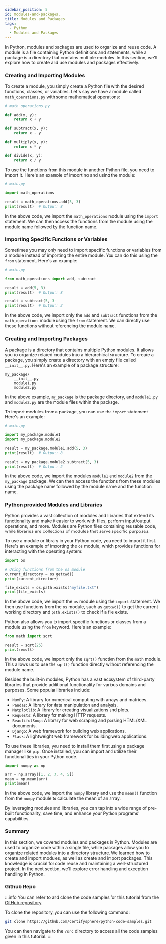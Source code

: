 ```yaml
---
sidebar_position: 5
id: modules-and-packages.
title: Modules and Packages
tags:
  - Python
  - Modules and Packages
---
```


In Python, modules and packages are used to organize and reuse code. A module is a file containing Python definitions and statements, while a package is a directory that contains multiple modules. In this section, we'll explore how to create and use modules and packages effectively.

### Creating and Importing Modules

To create a module, you simply create a Python file with the desired functions, classes, or variables. Let's say we have a module called `math_operations.py` with some mathematical operations:

```python
# math_operations.py

def add(x, y):
    return x + y

def subtract(x, y):
    return x - y

def multiply(x, y):
    return x * y

def divide(x, y):
    return x / y
```

To use the functions from this module in another Python file, you need to import it. Here's an example of importing and using the module:

```python
# main.py

import math_operations

result = math_operations.add(5, 3)
print(result)  # Output: 8
```

In the above code, we import the `math_operations` module using the `import` statement. We can then access the functions from the module using the module name followed by the function name.

### Importing Specific Functions or Variables

Sometimes you may only need to import specific functions or variables from a module instead of importing the entire module. You can do this using the `from` statement. Here's an example:

```python
# main.py

from math_operations import add, subtract

result = add(5, 3)
print(result)  # Output: 8

result = subtract(5, 3)
print(result)  # Output: 2
```

In the above code, we import only the `add` and `subtract` functions from the `math_operations` module using the `from` statement. We can directly use these functions without referencing the module name.

### Creating and Importing Packages

A package is a directory that contains multiple Python modules. It allows you to organize related modules into a hierarchical structure. To create a package, you simply create a directory with an empty file called `__init__.py`. Here's an example of a package structure:

```
my_package/
    __init__.py
    module1.py
    module2.py
```

In the above example, `my_package` is the package directory, and `module1.py` and `module2.py` are the module files within the package.

To import modules from a package, you can use the `import` statement. Here's an example:

```python
# main.py

import my_package.module1
import my_package.module2

result = my_package.module1.add(5, 3)
print(result)  # Output: 8

result = my_package.module2.subtract(5, 3)
print(result)  # Output: 2
```

In the above code, we import the modules `module1` and `module2` from the `my_package` package. We can then access the functions from these modules using the package name followed by the module name and the function name.

### Python provided Modules and Libraries

Python provides a vast collection of modules and libraries that extend its functionality and make it easier to work with files, perform input/output operations, and more. Modules are Python files containing reusable code, while libraries are collections of modules that serve specific purposes.

To use a module or library in your Python code, you need to import it first. Here's an example of importing the `os` module, which provides functions for interacting with the operating system:

```python
import os

# Using functions from the os module
current_directory = os.getcwd()
print(current_directory)

file_exists = os.path.exists("myfile.txt")
print(file_exists)
```

In the above code, we import the `os` module using the `import` statement. We then use functions from the `os` module, such as `getcwd()` to get the current working directory and `path.exists()` to check if a file exists.

Python also allows you to import specific functions or classes from a module using the `from` keyword. Here's an example:

```python
from math import sqrt

result = sqrt(25)
print(result)
```

In the above code, we import only the `sqrt()` function from the `math` module. This allows us to use the `sqrt()` function directly without referencing the module name.

Besides the built-in modules, Python has a vast ecosystem of third-party libraries that provide additional functionality for various domains and purposes. Some popular libraries include:

- `NumPy`: A library for numerical computing with arrays and matrices.
- `Pandas`: A library for data manipulation and analysis.
- `Matplotlib`: A library for creating visualizations and plots.
- `Requests`: A library for making HTTP requests.
- `BeautifulSoup`: A library for web scraping and parsing HTML/XML documents.
- `Django`: A web framework for building web applications.
- `Flask`: A lightweight web framework for building web applications.

To use these libraries, you need to install them first using a package manager like `pip`. Once installed, you can import and utilize their functionalities in your Python code.

```python
import numpy as np

arr = np.array([1, 2, 3, 4, 5])
mean = np.mean(arr)
print(mean)
```

In the above code, we import the `numpy` library and use the `mean()` function from the `numpy` module to calculate the mean of an array.

By leveraging modules and libraries, you can tap into a wide range of pre-built functionality, save time, and enhance your Python programs' capabilities.


### Summary

In this section, we covered modules and packages in Python. Modules are used to organize code within a single file, while packages allow you to organize related modules into a directory structure. We learned how to create and import modules, as well as create and import packages. This knowledge is crucial for code reuse and maintaining a well-structured project. In the next section, we'll explore error handling and exception handling in Python.

### Github Repo
:::info
  You can refer to and clone the code samples for this tutorial from the [GitHub repository](https://github.com/certifysphere/python-code-samples).

  To clone the repository, you can use the following command:

  ```bash
  git clone https://github.com/certifysphere/python-code-samples.git
  ```

  You can then navigate to the `/src` directory to access all the code samples given in this tutorial. 
:::
